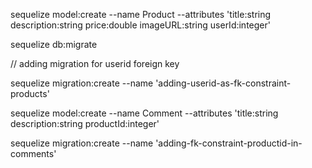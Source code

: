 sequelize model:create --name Product --attributes 'title:string description:string price:double imageURL:string userId:integer'

sequelize db:migrate

// adding migration for userid foreign key

sequelize migration:create --name 'adding-userid-as-fk-constraint-products'

sequelize model:create --name Comment --attributes 'title:string description:string productId:integer'

sequelize migration:create --name 'adding-fk-constraint-productid-in-comments'
